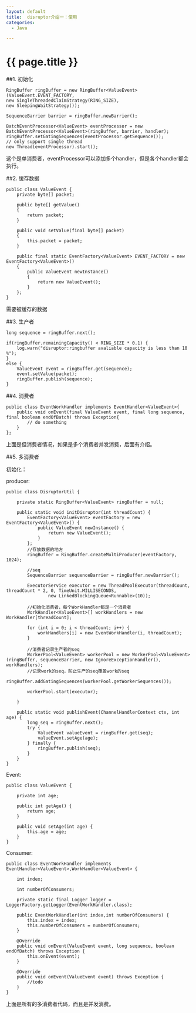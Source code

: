 ```yaml
---
layout: default
title:  disruptor介绍一：使用 
categories:
  - Java

---
```


# {{ page.title }}

##1. 初始化

    RingBuffer ringBuffer = new RingBuffer<ValueEvent>(ValueEvent.EVENT_FACTORY,
    new SingleThreadedClaimStrategy(RING_SIZE),
    new SleepingWaitStrategy());
    
    SequenceBarrier barrier = ringBuffer.newBarrier();
    
    BatchEventProcessor<ValueEvent> eventProcessor = new BatchEventProcessor<ValueEvent>(ringBuffer, barrier, handler);
    ringBuffer.setGatingSequences(eventProcessor.getSequence());
    // only support single thread  
    new Thread(eventProcessor).start();

这个是单消费者，eventProcessor可以添加多个handler，但是各个handler都会执行。

##2. 缓存数据

    public class ValueEvent {
        private byte[] packet;
    
        public byte[] getValue()
        {
            return packet;
        }
    
        public void setValue(final byte[] packet)
        {
            this.packet = packet;
        }
    
        public final static EventFactory<ValueEvent> EVENT_FACTORY = new EventFactory<ValueEvent>()
        {
            public ValueEvent newInstance()
            {
                return new ValueEvent();
            }
        };
    }

需要被缓存的数据

##3. 生产者

    long sequence = ringBuffer.next();
    
    if(ringBuffer.remainingCapacity() < RING_SIZE * 0.1) {
        log.warn("disruptor:ringbuffer avaliable capacity is less than 10 %");
    }
    else {
        ValueEvent event = ringBuffer.get(sequence);
        event.setValue(packet); 
        ringBuffer.publish(sequence);
    }

##4. 消费者

    public class EventWorkHandler implements EventHandler<ValueEvent>{
        public void onEvent(final ValueEvent event, final long sequence, final boolean endOfBatch) throws Exception{
            // do something
        }
    };

上面是但消费者情况，如果是多个消费者并发消费，后面有介绍。

##5. 多消费者

初始化：

producer:

    public class DisruptorUtil {

        private static RingBuffer<ValueEvent> ringBuffer = null;

        public static void initDisruptor(int threadCount) {
            EventFactory<ValueEvent> eventFactory = new EventFactory<ValueEvent>() {
                public ValueEvent newInstance() {
                    return new ValueEvent();
                }
            };
            //存放数据的地方
            ringBuffer = RingBuffer.createMultiProducer(eventFactory, 1024);

            //seq
            SequenceBarrier sequenceBarrier = ringBuffer.newBarrier();

            ExecutorService executor = new ThreadPoolExecutor(threadCount, threadCount * 2, 0, TimeUnit.MILLISECONDS,
                    new LinkedBlockingQueue<Runnable>(10));

            //初始化消费者，每个WorkHandler都是一个消费者
            WorkHandler<ValueEvent>[] workHandlers = new WorkHandler[threadCount];

            for (int i = 0; i < threadCount; i++) {
                workHandlers[i] = new EventWorkHandler(i, threadCount);
            }

            //消费者记录生产者的seq
            WorkerPool<ValueEvent> workerPool = new WorkerPool<ValueEvent>(ringBuffer, sequenceBarrier, new IgnoreExceptionHandler(), workHandlers);
            //记录work的seq，防止生产的seq覆盖work的seq
            ringBuffer.addGatingSequences(workerPool.getWorkerSequences());

            workerPool.start(executor);

        }

        public static void publishEvent(ChannelHandlerContext ctx, int age) {
            long seq = ringBuffer.next();
            try {
                ValueEvent valueEvent = ringBuffer.get(seq);
                valueEvent.setAge(age);
            } finally {
                ringBuffer.publish(seq);
            }
        }
    }

Event:

    public class ValueEvent {
    
        private int age;
    
        public int getAge() {
            return age;
        }
    
        public void setAge(int age) {
            this.age = age;
        }
    }

Consumer:

    public class EventWorkHandler implements EventHandler<ValueEvent>,WorkHandler<ValueEvent> {

        int index;

        int numberOfConsumers;

        private static final Logger logger = LoggerFactory.getLogger(EventWorkHandler.class);

        public EventWorkHandler(int index,int numberOfConsumers) {
            this.index = index;
            this.numberOfConsumers = numberOfConsumers;
        }

        @Override
        public void onEvent(ValueEvent event, long sequence, boolean endOfBatch) throws Exception {
            this.onEvent(event);
        }

        @Override
        public void onEvent(ValueEvent event) throws Exception {
            //todo
        }
    }

上面是所有的多消费者代码，而且是并发消费。
